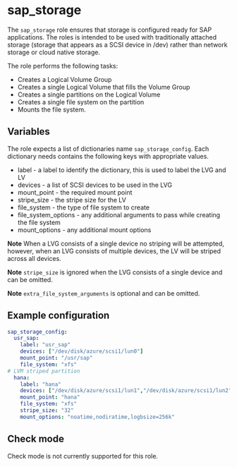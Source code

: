 # sap_storage

The `sap_storage` role ensures that storage is configured ready for SAP
applications.  The roles is intended to be used with traditionally attached
storage (storage that appears as a SCSI device in /dev) rather than network
storage or cloud native storage.

The role performs the following tasks:

* Creates a Logical Volume Group
* Creates a single Logical Volume that fills the Volume Group
* Creates a single partitions on the Logical Volume
* Creates a single file system on the partition
* Mounts the file system.

## Variables

The role expects a list of dictionaries name `sap_storage_config`.  Each
dictionary needs contains the following keys with appropriate values.

* label - a label to identify the dictionary, this is used to label the LVG and
  LV
* devices - a list of SCSI devices to be used in the LVG
* mount_point - the required mount point
* stripe_size - the stripe size for the LV
* file_system - the type of file system to create
* file_system_options - any additional arguments to pass while creating
  the file system
* mount_options - any additional mount options

**Note** When a LVG consists of a single device no striping will be
attempted, however, when an LVG consists of multiple devices, the LV will be
striped across all devices.

**Note** `stripe_size` is ignored when the LVG consists of a single device
and can be omitted.

**Note** `extra_file_system_arguments` is optional and can be omitted.

## Example configuration

```yaml
sap_storage_config:
  usr_sap:
    label: "usr_sap"
    devices: ["/dev/disk/azure/scsi1/lun0"]
    mount_point: "/usr/sap"
    file_system: "xfs"
# LVM striped partition
  hana:
    label: "hana"
    devices: ["/dev/disk/azure/scsi1/lun1","/dev/disk/azure/scsi1/lun2","/dev/disk/azure/scsi1/lun3"]
    mount_point: "hana"
    file_system: "xfs"
    stripe_size: "32"
    mount_options: "noatime,nodiratime,logbsize=256k"
```

## Check mode

Check mode is not currently supported for this role.
